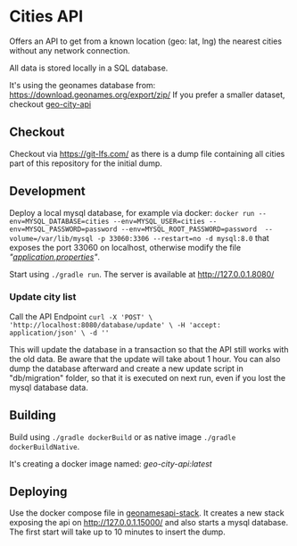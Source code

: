 # Cities API

Offers an API to get from a known location (geo: lat, lng) the nearest cities without
any network connection.

All data is stored locally in a SQL database.

It's using the geonames database from: https://download.geonames.org/export/zip/
If you prefer a smaller dataset, checkout [geo-city-api](https://github.com/bj-eberhardt/geo-city-api)

## Checkout

Checkout via https://git-lfs.com/ as there is a dump file containing all cities part
of this repository for the initial dump.

## Development

Deploy a local mysql database, for example via docker: 
`docker run --env=MYSQL_DATABASE=cities --env=MYSQL_USER=cities --env=MYSQL_PASSWORD=password --env=MYSQL_ROOT_PASSWORD=password  --volume=/var/lib/mysql -p 33060:3306 --restart=no -d mysql:8.0`
that exposes the port 33060 on localhost, otherwise modify the file _"[application.properties](src/main/resources/application.properties)"_.

Start using ```./gradle run```. The server is available at http://127.0.0.1.8080/


### Update city list

Call the API Endpoint `
curl -X 'POST' \
'http://localhost:8080/database/update' \
-H 'accept: application/json' \
-d ''
`

This will update the database in a transaction so that the API still works with the old data.
Be aware that the update will take about 1 hour.
You can also dump the database afterward and create a new update script in "db/migration" folder,
so that it is executed on next run, even if you lost the mysql database data.


## Building

Build using ```./gradle dockerBuild``` or as native image ```./gradle dockerBuildNative```.

It's creating a docker image named: _geo-city-api:latest_ 

## Deploying

Use the docker compose file in  [geonamesapi-stack](geonames-stack/docker-compose.yml).
It creates a new stack exposing the api on http://127.0.0.1.15000/ and also starts a mysql database.
The first start will take up to 10 minutes to insert the dump.


